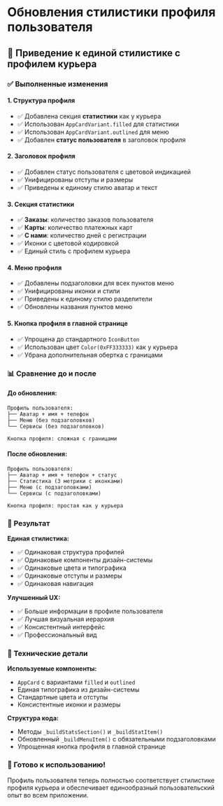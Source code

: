 # Обновления стилистики профиля пользователя

## 🎨 Приведение к единой стилистике с профилем курьера

### ✅ Выполненные изменения

#### 1. **Структура профиля**
- ✅ Добавлена секция **статистики** как у курьера
- ✅ Использован `AppCardVariant.filled` для статистики
- ✅ Использован `AppCardVariant.outlined` для меню
- ✅ Добавлен **статус пользователя** в заголовок профиля

#### 2. **Заголовок профиля**
- ✅ Добавлен статус пользователя с цветовой индикацией
- ✅ Унифицированы отступы и размеры
- ✅ Приведены к единому стилю аватар и текст

#### 3. **Секция статистики**
- ✅ **Заказы**: количество заказов пользователя
- ✅ **Карты**: количество платежных карт
- ✅ **С нами**: количество дней с регистрации
- ✅ Иконки с цветовой кодировкой
- ✅ Единый стиль с профилем курьера

#### 4. **Меню профиля**
- ✅ Добавлены подзаголовки для всех пунктов меню
- ✅ Унифицированы иконки и стили
- ✅ Приведены к единому стилю разделители
- ✅ Обновлены названия пунктов меню

#### 5. **Кнопка профиля в главной странице**
- ✅ Упрощена до стандартного `IconButton`
- ✅ Использован цвет `Color(0xFF333333)` как у курьера
- ✅ Убрана дополнительная обертка с границами

### 📊 Сравнение до и после

#### **До обновления:**
```
Профиль пользователя:
├── Аватар + имя + телефон
├── Меню (без подзаголовков)
└── Сервисы (без подзаголовков)

Кнопка профиля: сложная с границами
```

#### **После обновления:**
```
Профиль пользователя:
├── Аватар + имя + телефон + статус
├── Статистика (3 метрики с иконками)
├── Меню (с подзаголовками)
└── Сервисы (с подзаголовками)

Кнопка профиля: простая как у курьера
```

### 🎯 Результат

**Единая стилистика:**
- ✅ Одинаковая структура профилей
- ✅ Одинаковые компоненты дизайн-системы
- ✅ Одинаковые цвета и типографика
- ✅ Одинаковые отступы и размеры
- ✅ Одинаковая навигация

**Улучшенный UX:**
- ✅ Больше информации в профиле пользователя
- ✅ Лучшая визуальная иерархия
- ✅ Консистентный интерфейс
- ✅ Профессиональный вид

### 🔧 Технические детали

**Используемые компоненты:**
- `AppCard` с вариантами `filled` и `outlined`
- Единая типографика из дизайн-системы
- Стандартные цвета и отступы
- Консистентные иконки и размеры

**Структура кода:**
- Методы `_buildStatsSection()` и `_buildStatItem()`
- Обновленный `_buildMenuItem()` с обязательными подзаголовками
- Упрощенная кнопка профиля в главной странице

### 🚀 Готово к использованию!

Профиль пользователя теперь полностью соответствует стилистике профиля курьера и обеспечивает единообразный пользовательский опыт во всем приложении.
